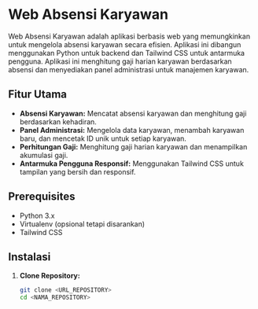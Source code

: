 # Web Absensi Karyawan

Web Absensi Karyawan adalah aplikasi berbasis web yang memungkinkan untuk mengelola absensi karyawan secara efisien. Aplikasi ini dibangun menggunakan Python untuk backend dan Tailwind CSS untuk antarmuka pengguna. Aplikasi ini menghitung gaji harian karyawan berdasarkan absensi dan menyediakan panel administrasi untuk manajemen karyawan.

## Fitur Utama

- **Absensi Karyawan:** Mencatat absensi karyawan dan menghitung gaji berdasarkan kehadiran.
- **Panel Administrasi:** Mengelola data karyawan, menambah karyawan baru, dan mencetak ID unik untuk setiap karyawan.
- **Perhitungan Gaji:** Menghitung gaji harian karyawan dan menampilkan akumulasi gaji.
- **Antarmuka Pengguna Responsif:** Menggunakan Tailwind CSS untuk tampilan yang bersih dan responsif.

## Prerequisites

- Python 3.x
- Virtualenv (opsional tetapi disarankan)
- Tailwind CSS

## Instalasi

1. **Clone Repository:**
   ```bash
   git clone <URL_REPOSITORY>
   cd <NAMA_REPOSITORY>